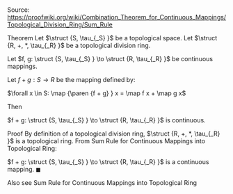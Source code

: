 # 

Source: https://proofwiki.org/wiki/Combination_Theorem_for_Continuous_Mappings/Topological_Division_Ring/Sum_Rule

Theorem
Let $\struct {S, \tau_{_S} }$ be a topological space.
Let $\struct {R, +, *, \tau_{_R} }$ be a topological division ring.

Let $f, g: \struct {S, \tau_{_S} } \to \struct {R, \tau_{_R} }$ be continuous mappings.

Let $f + g : S \to R$ be the mapping defined by:

$\forall x \in S: \map {\paren {f + g} } x = \map f x + \map g x$

Then 

$f + g: \struct {S, \tau_{_S} } \to \struct {R, \tau_{_R} }$ is continuous.


Proof
By definition of a topological division ring, $\struct {R, +, *, \tau_{_R} }$ is a topological ring.
From Sum Rule for Continuous Mappings into Topological Ring:

$f + g: \struct {S, \tau_{_S} } \to \struct {R, \tau_{_R} }$ is a continuous mapping.
$\blacksquare$


Also see
Sum Rule for Continuous Mappings into Topological Ring





